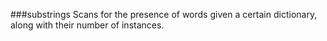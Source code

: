 ###substrings
Scans for the presence of words given a certain dictionary, along with their number of instances.
